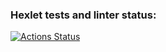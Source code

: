 ### Hexlet tests and linter status:
[![Actions Status](https://github.com/kuznetsovyar22/python-project-83/workflows/hexlet-check/badge.svg)](https://github.com/kuznetsovyar22/python-project-83/actions)